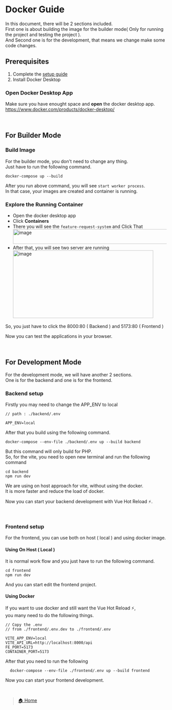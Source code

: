 # Docker Guide
In this document, there will be 2 sections included.  
First one is about building the image for the builder mode( Only for running the project and testing the project ).  
And Second one is for the development, that means we change make some code changes. 

## Prerequisites
1. Complete the [setup guide](./setup-guide.md)
2. Install Docker Desktop

### Open Docker Desktop App
Make sure you have enought space and **open** the docker desktop app.  
https://www.docker.com/products/docker-desktop/

<br/>  

## For Builder Mode

### Build Image
For the builder mode, you don't need to change any thing.  
Just have to run the following command.  

    docker-compose up --build

After you run above command, you will see `start worker process`.  
In that case, your images are created and container is running.

### Explore the Running Container
- Open the docker desktop app
- Click **Containers**
- There you will see the `feature-request-system` and Click That
  <img width="607" height="46" alt="image" src="https://github.com/user-attachments/assets/805f28ff-6f59-400b-b7ea-26b5cd3f1c00" />
- After that, you will see two server are running  
  <img width="438" height="211" alt="image" src="https://github.com/user-attachments/assets/0649c504-58b6-4461-811c-200d283931bd" />

So, you just have to click the 8000:80 ( Backend ) and 5173:80 ( Frontend )

Now you can test the applications in your browser. 

<br />  

## For Development Mode  
For the development mode, we will have another 2 sections.  
One is for the backend and one is for the frontend.

### Backend setup
Firstly you may need to change the APP_ENV to local

`// path : ./backend/.env`

    APP_ENV=local

After that you build using the following command.  

    docker-compose --env-file ./backend/.env up --build backend

But this command will only build for PHP.    
So, for the vite, you need to open new terminal and run the following command  

    cd backend
    npm run dev

We are using on host approach for vite, without using the docker.  
It is more faster and reduce the load of docker.  

Now you can start your backend development with Vue Hot Reload ⚡️.

<br />

### Frontend setup
For the frontend, you can use both on host ( local ) and using docker image.

#### Using On Host ( Local )
It is normal work flow and you just have to run the following command.

    cd frontend
    npm run dev

And you can start edit the frontend project.

#### Using Docker 
If you want to use docker and still want the Vue Hot Reload ⚡️,  
you many need to do the following things. 

`// Copy the .env`  
`// from ./frontend/.env.dev to ./frontend/.env`  

    VITE_APP_ENV=local
    VITE_API_URL=http://localhost:8000/api
    FE_PORT=5173
    CONTAINER_PORT=5173
    
After that you need to run the following

      docker-compose --env-file ./frontend/.env up --build frontend

Now you can start your frontend development.

<br />  

> [🏠 Home](./../README.md)
 
<br />  
<br />  
<br />  
<br />  




